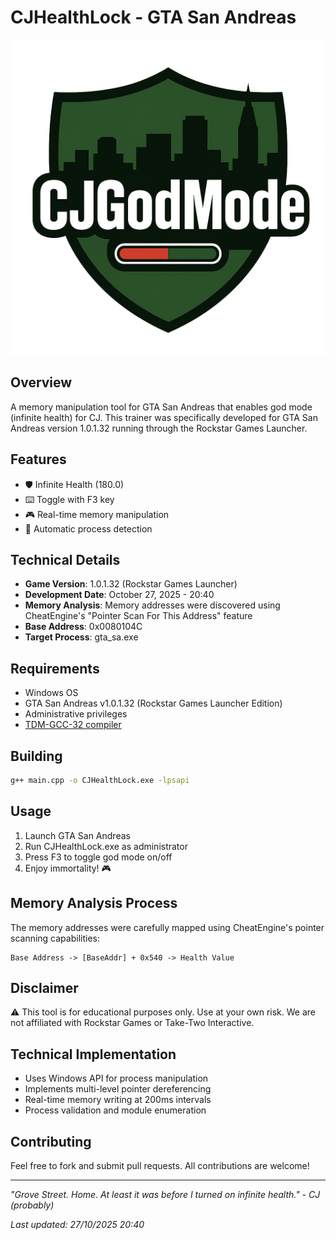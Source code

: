 # CJHealthLock - GTA San Andreas

![GTA San Andreas](assets/images/CJHealthLock.png)

## Overview
A memory manipulation tool for GTA San Andreas that enables god mode (infinite health) for CJ. This trainer was specifically developed for GTA San Andreas version 1.0.1.32 running through the Rockstar Games Launcher.

## Features
- 🛡️ Infinite Health (180.0)
- ⌨️ Toggle with F3 key
- 🎮 Real-time memory manipulation
- 🔄 Automatic process detection

## Technical Details
- **Game Version**: 1.0.1.32 (Rockstar Games Launcher)
- **Development Date**: October 27, 2025 - 20:40
- **Memory Analysis**: Memory addresses were discovered using CheatEngine's "Pointer Scan For This Address" feature
- **Base Address**: 0x0080104C
- **Target Process**: gta_sa.exe

## Requirements
- Windows OS
- GTA San Andreas v1.0.1.32 (Rockstar Games Launcher Edition)
- Administrative privileges
- [TDM-GCC-32 compiler](https://jmeubank.github.io/tdm-gcc/download/)

## Building
```bash
g++ main.cpp -o CJHealthLock.exe -lpsapi
```

## Usage
1. Launch GTA San Andreas
2. Run CJHealthLock.exe as administrator
3. Press F3 to toggle god mode on/off
4. Enjoy immortality! 🎮

## Memory Analysis Process
The memory addresses were carefully mapped using CheatEngine's pointer scanning capabilities:
```
Base Address -> [BaseAddr] + 0x540 -> Health Value
```

## Disclaimer
⚠️ This tool is for educational purposes only. Use at your own risk. We are not affiliated with Rockstar Games or Take-Two Interactive.

## Technical Implementation
- Uses Windows API for process manipulation
- Implements multi-level pointer dereferencing
- Real-time memory writing at 200ms intervals
- Process validation and module enumeration

## Contributing
Feel free to fork and submit pull requests. All contributions are welcome!

---
*"Grove Street. Home. At least it was before I turned on infinite health." - CJ (probably)*

*Last updated: 27/10/2025 20:40*